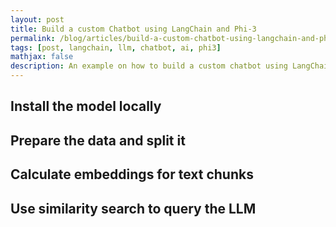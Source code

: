 ```yaml
---
layout: post
title: Build a custom Chatbot using LangChain and Phi-3
permalink: /blog/articles/build-a-custom-chatbot-using-langchain-and-phi3/
tags: [post, langchain, llm, chatbot, ai, phi3]
mathjax: false
description: An example on how to build a custom chatbot using LangChain and Phi-3
---
```


## Install the model locally

## Prepare the data and split it

## Calculate embeddings for text chunks

## Use similarity search to query the LLM